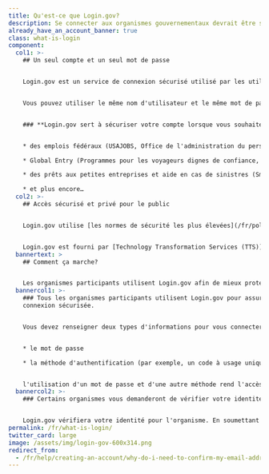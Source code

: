 ```yaml
---
title: Qu'est-ce que Login.gov?
description: Se connecter aux organismes gouvernementaux devrait être simple et sécurisé.
already_have_an_account_banner: true
class: what-is-login
component:
  col1: >-
    ## Un seul compte et un seul mot de passe


    Login.gov est un service de connexion sécurisé utilisé par les utilisateurs pour se connecter aux organismes gouvernementaux participants. Les organismes participants vous demanderont de créer un compte Login.gov pour accéder en toute sécurité à vos informations sur leur site Internet ou leur application.


    Vous pouvez utiliser le même nom d'utilisateur et le même mot de passe pour accéder à n'importe quel organisme partenaire de Login.gov. Cela simplifie vos démarches et vous évite d'avoir à vous souvenir de plusieurs noms d'utilisateur et mots de passe.


    ### **Login.gov sert à sécuriser votre compte lorsque vous souhaitez accéder à :**


    * des emplois fédéraux (USAJOBS, Office de l'administration du personnel)

    * Global Entry (Programmes pour les voyageurs dignes de confiance, Département de la sécurité intérieure)

    * des prêts aux petites entreprises et aide en cas de sinistres (Small Business Administration)

    * et plus encore…
  col2: >-
    ## Accès sécurisé et privé pour le public


    Login.gov utilise [les normes de sécurité les plus élevées](/fr/policy/our-security-practices/) pour protéger vos informations, y compris la vérification d’identité et [l’authentification à deux facteurs](/fr/help/get-started/authentication-methods/).


    Login.gov est fourni par [Technology Transformation Services (TTS)](https://www.gsa.gov/tts).
  bannertext: >
    ## Comment ça marche?


    Les organismes participants utilisent Login.gov afin de mieux protéger leurs utilisateurs. Lorsque vous essayerez de vous connecter à un organisme participant, vous serez invité à vous connecter ou à créer un compte sur Login.gov avant de pouvoir accéder à votre profil auprès de cet organisme.
  bannercol1: >-
    ### Tous les organismes participants utilisent Login.gov pour assurer une
    connexion sécurisée.


    Vous devez renseigner deux types d'informations pour vous connecter en toute sécurité et protéger vos informations. 


    * le mot de passe 

    * la méthode d'authentification (par exemple, un code à usage unique envoyé sur votre téléphone ou une application d'authentification).


    l'utilisation d'un mot de passe et d'une autre méthode rend l'accès à vos informations par des tiers difficile.
  bannercol2: >-
    ### Certains organismes vous demanderont de vérifier votre identité.


    Login.gov vérifiera votre identité pour l'organisme. En soumettant des renseignements permettant d'identifier une personne (PII), comme votre photo d'identité, vous confirmez qu'il s'agit bien de vous et non de quelqu'un qui se fait passer pour vous. Nous ne faisons que confirmer qu'il s'agit bien de vous et ne cherchons pas à déterminer votre éligibilité aux services de l'organisme.
permalink: /fr/what-is-login/
twitter_card: large
image: /assets/img/login-gov-600x314.png
redirect_from:
  - /fr/help/creating-an-account/why-do-i-need-to-confirm-my-email-address-and-my-phone-number/
---
```

